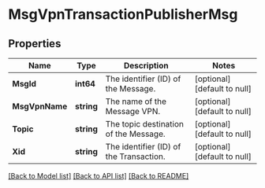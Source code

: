 # MsgVpnTransactionPublisherMsg

## Properties
Name | Type | Description | Notes
------------ | ------------- | ------------- | -------------
**MsgId** | **int64** | The identifier (ID) of the Message. | [optional] [default to null]
**MsgVpnName** | **string** | The name of the Message VPN. | [optional] [default to null]
**Topic** | **string** | The topic destination of the Message. | [optional] [default to null]
**Xid** | **string** | The identifier (ID) of the Transaction. | [optional] [default to null]

[[Back to Model list]](../README.md#documentation-for-models) [[Back to API list]](../README.md#documentation-for-api-endpoints) [[Back to README]](../README.md)

